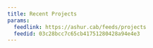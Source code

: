 ```yaml
---
title: Recent Projects
params:
  feedlink: https://ashur.cab/feeds/projects
  feedid: 03c28bcc7c65cb41751280428a94e4e3
---
```

